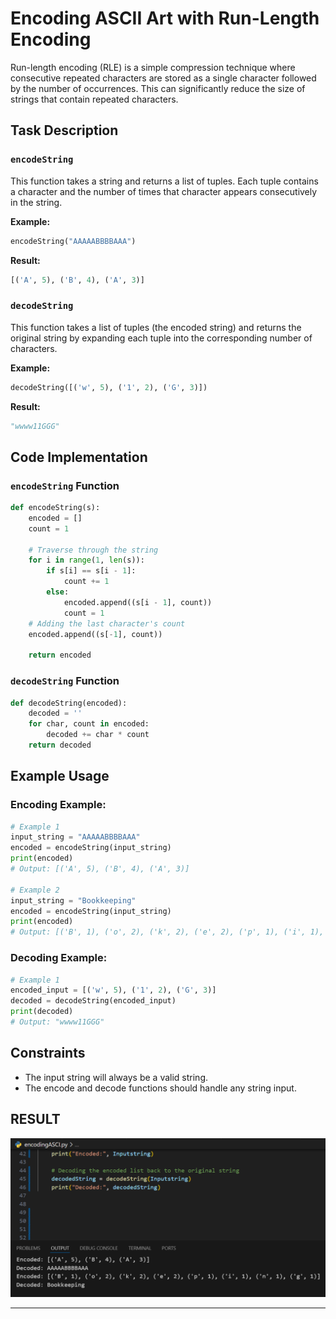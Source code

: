 
# Encoding ASCII Art with Run-Length Encoding

Run-length encoding (RLE) is a simple compression technique where consecutive repeated characters are stored as a single character followed by the number of occurrences. This can significantly reduce the size of strings that contain repeated characters.

## Task Description

### `encodeString`
This function takes a string and returns a list of tuples. Each tuple contains a character and the number of times that character appears consecutively in the string.

**Example:**

```python
encodeString("AAAAABBBBAAA")
```
**Result:**

```python
[('A', 5), ('B', 4), ('A', 3)]
```

### `decodeString`
This function takes a list of tuples (the encoded string) and returns the original string by expanding each tuple into the corresponding number of characters.

**Example:**

```python
decodeString([('w', 5), ('1', 2), ('G', 3)])
```
**Result:**

```python
"wwww11GGG"
```

## Code Implementation

### `encodeString` Function

```python
def encodeString(s):
    encoded = []
    count = 1
    
    # Traverse through the string
    for i in range(1, len(s)):
        if s[i] == s[i - 1]:
            count += 1
        else:
            encoded.append((s[i - 1], count))
            count = 1
    # Adding the last character's count
    encoded.append((s[-1], count))
    
    return encoded
```

### `decodeString` Function

```python
def decodeString(encoded):
    decoded = ''
    for char, count in encoded:
        decoded += char * count
    return decoded
```

## Example Usage

### Encoding Example:

```python
# Example 1
input_string = "AAAAABBBBAAA"
encoded = encodeString(input_string)
print(encoded)
# Output: [('A', 5), ('B', 4), ('A', 3)]

# Example 2
input_string = "Bookkeeping"
encoded = encodeString(input_string)
print(encoded)
# Output: [('B', 1), ('o', 2), ('k', 2), ('e', 2), ('p', 1), ('i', 1), ('n', 1), ('g', 1)]
```

### Decoding Example:

```python
# Example 1
encoded_input = [('w', 5), ('1', 2), ('G', 3)]
decoded = decodeString(encoded_input)
print(decoded)
# Output: "wwww11GGG"
```

## Constraints

- The input string will always be a valid string.
- The encode and decode functions should handle any string input.
## RESULT
![Factorial Challenge](images/encodingASCI.PNG)


---

